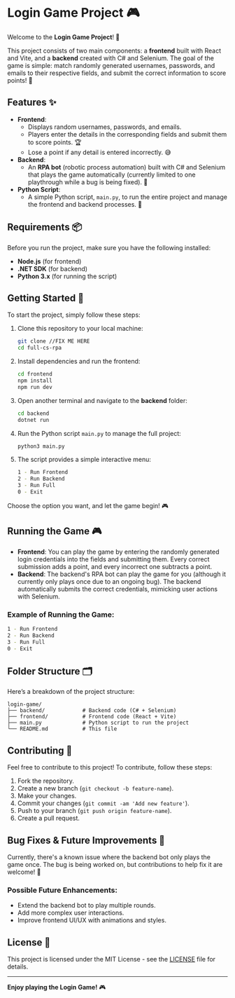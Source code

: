 # Login Game Project 🎮

Welcome to the **Login Game Project**! 🚀

This project consists of two main components: a **frontend** built with React and Vite, and a **backend** created with C# and Selenium. The goal of the game is simple: match randomly generated usernames, passwords, and emails to their respective fields, and submit the correct information to score points! 🎯

## Features ✨
- **Frontend**: 
  - Displays random usernames, passwords, and emails.
  - Players enter the details in the corresponding fields and submit them to score points. 🏆
  - Lose a point if any detail is entered incorrectly. 😅
- **Backend**:
  - An **RPA bot** (robotic process automation) built with C# and Selenium that plays the game automatically (currently limited to one playthrough while a bug is being fixed). 🤖
- **Python Script**: 
  - A simple Python script, `main.py`, to run the entire project and manage the frontend and backend processes. 🐍

## Requirements 📦

Before you run the project, make sure you have the following installed:
- **Node.js** (for frontend)
- **.NET SDK** (for backend)
- **Python 3.x** (for running the script)

## Getting Started 🚀

To start the project, simply follow these steps:

1. Clone this repository to your local machine:
   ```bash
   git clone //FIX ME HERE
   cd full-cs-rpa
   ```

2. Install dependencies and run the frontend:
   ```bash
   cd frontend
   npm install
   npm run dev
   ```

3. Open another terminal and navigate to the **backend** folder:
   ```bash
   cd backend
   dotnet run
   ```

4. Run the Python script `main.py` to manage the full project:
   ```bash
   python3 main.py
   ```

5. The script provides a simple interactive menu:
   ```bash
   1 - Run Frontend
   2 - Run Backend
   3 - Run Full
   0 - Exit
   ```

Choose the option you want, and let the game begin! 🎮

## Running the Game 🎮

- **Frontend**: You can play the game by entering the randomly generated login credentials into the fields and submitting them. Every correct submission adds a point, and every incorrect one subtracts a point.
- **Backend**: The backend's RPA bot can play the game for you (although it currently only plays once due to an ongoing bug). The backend automatically submits the correct credentials, mimicking user actions with Selenium.

### Example of Running the Game:
```bash
1 - Run Frontend
2 - Run Backend
3 - Run Full
0 - Exit
```

## Folder Structure 🗂️

Here’s a breakdown of the project structure:

```
login-game/
├── backend/            # Backend code (C# + Selenium)
├── frontend/           # Frontend code (React + Vite)
├── main.py             # Python script to run the project
└── README.md           # This file
```

## Contributing 👥

Feel free to contribute to this project! To contribute, follow these steps:

1. Fork the repository.
2. Create a new branch (`git checkout -b feature-name`).
3. Make your changes.
4. Commit your changes (`git commit -am 'Add new feature'`).
5. Push to your branch (`git push origin feature-name`).
6. Create a pull request.

## Bug Fixes & Future Improvements 🔧

Currently, there's a known issue where the backend bot only plays the game once. The bug is being worked on, but contributions to help fix it are welcome! 🐛

### Possible Future Enhancements:
- Extend the backend bot to play multiple rounds.
- Add more complex user interactions.
- Improve frontend UI/UX with animations and styles.

## License 📄

This project is licensed under the MIT License - see the [LICENSE](LICENSE) file for details.

---

**Enjoy playing the Login Game!** 🎮
